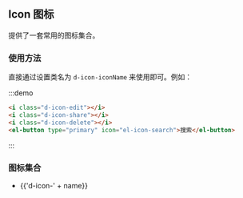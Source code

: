 ## Icon 图标

提供了一套常用的图标集合。

### 使用方法

直接通过设置类名为 `d-icon-iconName` 来使用即可。例如：

:::demo
```html
<i class="d-icon-edit"></i>
<i class="d-icon-share"></i>
<i class="d-icon-delete"></i>
<el-button type="primary" icon="el-icon-search">搜索</el-button>

```
:::

### 图标集合

<ul class="icon-list">
  <li v-for="name in $icon" :key="name">
    <span>
      <i :class="'d-icon-' + name"></i>
      <span class="icon-name">{{'d-icon-' + name}}</span>
    </span>
  </li>
</ul>
